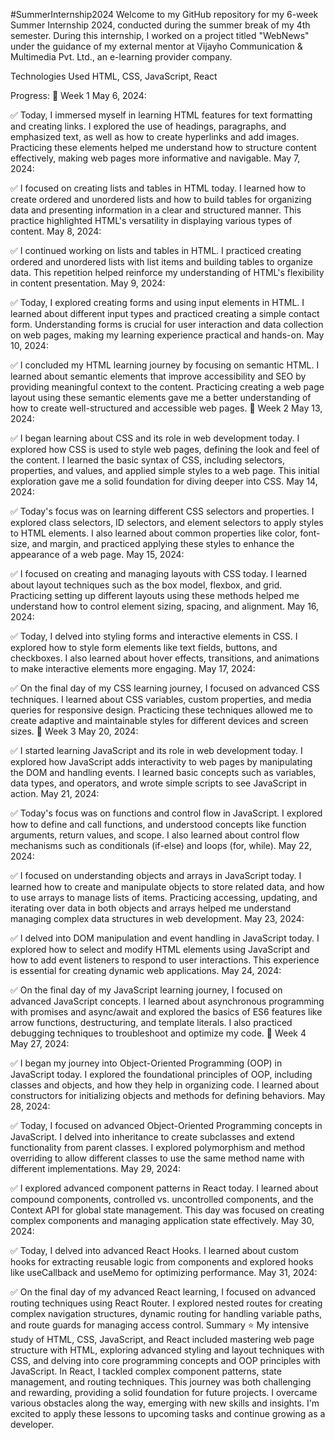 #SummerInternship2024
Welcome to my GitHub repository for my 6-week Summer Internship 2024, conducted during the summer break of my 4th semester. During this internship, I worked on a project titled "WebNews" under the guidance of my external mentor at Vijayho Communication & Multimedia Pvt. Ltd., an e-learning provider company.

Technologies Used
HTML, CSS, JavaScript, React

Progress:
📅 Week 1
May 6, 2024:

✅ Today, I immersed myself in learning HTML features for text formatting and creating links. I explored the use of headings, paragraphs, and emphasized text, as well as how to create hyperlinks and add images. Practicing these elements helped me understand how to structure content effectively, making web pages more informative and navigable.
May 7, 2024:

✅ I focused on creating lists and tables in HTML today. I learned how to create ordered and unordered lists and how to build tables for organizing data and presenting information in a clear and structured manner. This practice highlighted HTML's versatility in displaying various types of content.
May 8, 2024:

✅ I continued working on lists and tables in HTML. I practiced creating ordered and unordered lists with list items and building tables to organize data. This repetition helped reinforce my understanding of HTML's flexibility in content presentation.
May 9, 2024:

✅ Today, I explored creating forms and using input elements in HTML. I learned about different input types and practiced creating a simple contact form. Understanding forms is crucial for user interaction and data collection on web pages, making my learning experience practical and hands-on.
May 10, 2024:

✅ I concluded my HTML learning journey by focusing on semantic HTML. I learned about semantic elements that improve accessibility and SEO by providing meaningful context to the content. Practicing creating a web page layout using these semantic elements gave me a better understanding of how to create well-structured and accessible web pages.
📅 Week 2
May 13, 2024:

✅ I began learning about CSS and its role in web development today. I explored how CSS is used to style web pages, defining the look and feel of the content. I learned the basic syntax of CSS, including selectors, properties, and values, and applied simple styles to a web page. This initial exploration gave me a solid foundation for diving deeper into CSS.
May 14, 2024:

✅ Today's focus was on learning different CSS selectors and properties. I explored class selectors, ID selectors, and element selectors to apply styles to HTML elements. I also learned about common properties like color, font-size, and margin, and practiced applying these styles to enhance the appearance of a web page.
May 15, 2024:

✅ I focused on creating and managing layouts with CSS today. I learned about layout techniques such as the box model, flexbox, and grid. Practicing setting up different layouts using these methods helped me understand how to control element sizing, spacing, and alignment.
May 16, 2024:

✅ Today, I delved into styling forms and interactive elements in CSS. I explored how to style form elements like text fields, buttons, and checkboxes. I also learned about hover effects, transitions, and animations to make interactive elements more engaging.
May 17, 2024:

✅ On the final day of my CSS learning journey, I focused on advanced CSS techniques. I learned about CSS variables, custom properties, and media queries for responsive design. Practicing these techniques allowed me to create adaptive and maintainable styles for different devices and screen sizes.
📅 Week 3
May 20, 2024:

✅ I started learning JavaScript and its role in web development today. I explored how JavaScript adds interactivity to web pages by manipulating the DOM and handling events. I learned basic concepts such as variables, data types, and operators, and wrote simple scripts to see JavaScript in action.
May 21, 2024:

✅ Today's focus was on functions and control flow in JavaScript. I explored how to define and call functions, and understood concepts like function arguments, return values, and scope. I also learned about control flow mechanisms such as conditionals (if-else) and loops (for, while).
May 22, 2024:

✅ I focused on understanding objects and arrays in JavaScript today. I learned how to create and manipulate objects to store related data, and how to use arrays to manage lists of items. Practicing accessing, updating, and iterating over data in both objects and arrays helped me understand managing complex data structures in web development.
May 23, 2024:

✅ I delved into DOM manipulation and event handling in JavaScript today. I explored how to select and modify HTML elements using JavaScript and how to add event listeners to respond to user interactions. This experience is essential for creating dynamic web applications.
May 24, 2024:

✅ On the final day of my JavaScript learning journey, I focused on advanced JavaScript concepts. I learned about asynchronous programming with promises and async/await and explored the basics of ES6 features like arrow functions, destructuring, and template literals. I also practiced debugging techniques to troubleshoot and optimize my code.
📅 Week 4
May 27, 2024:

✅ I began my journey into Object-Oriented Programming (OOP) in JavaScript today. I explored the foundational principles of OOP, including classes and objects, and how they help in organizing code. I learned about constructors for initializing objects and methods for defining behaviors.
May 28, 2024:

✅ Today, I focused on advanced Object-Oriented Programming concepts in JavaScript. I delved into inheritance to create subclasses and extend functionality from parent classes. I explored polymorphism and method overriding to allow different classes to use the same method name with different implementations.
May 29, 2024:

✅ I explored advanced component patterns in React today. I learned about compound components, controlled vs. uncontrolled components, and the Context API for global state management. This day was focused on creating complex components and managing application state effectively.
May 30, 2024:

✅ Today, I delved into advanced React Hooks. I learned about custom hooks for extracting reusable logic from components and explored hooks like useCallback and useMemo for optimizing performance.
May 31, 2024:

✅ On the final day of my advanced React learning, I focused on advanced routing techniques using React Router. I explored nested routes for creating complex navigation structures, dynamic routing for handling variable paths, and route guards for managing access control.
Summary
⭐ My intensive study of HTML, CSS, JavaScript, and React included mastering web page structure with HTML, exploring advanced styling and layout techniques with CSS, and delving into core programming concepts and OOP principles with JavaScript. In React, I tackled complex component patterns, state management, and routing techniques. This journey was both challenging and rewarding, providing a solid foundation for future projects. I overcame various obstacles along the way, emerging with new skills and insights. I'm excited to apply these lessons to upcoming tasks and continue growing as a developer.

